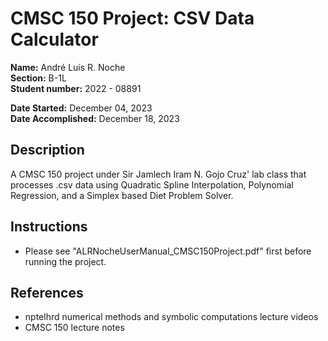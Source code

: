 # CMSC 150 Project: CSV Data Calculator

**Name:** André Luis R. Noche <br/>
**Section:** B-1L <br/>
**Student number:** 2022 - 08891 <br/>

**Date Started:** December 04, 2023 <br/>
**Date Accomplished:** December 18, 2023 <br/>

## Description
A CMSC 150 project under Sir Jamlech Iram N. Gojo Cruz' lab class that processes .csv data using Quadratic Spline
Interpolation, Polynomial Regression, and a Simplex based Diet Problem Solver.

## Instructions
* Please see "ALRNocheUserManual_CMSC150Project.pdf" first before running the project.

## References
- nptelhrd numerical methods and symbolic computations lecture videos
- CMSC 150 lecture notes